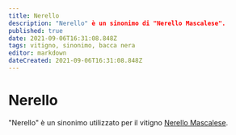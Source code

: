 ```yaml
---
title: Nerello
description: "Nerello" è un sinonimo di "Nerello Mascalese".
published: true
date: 2021-09-06T16:31:08.848Z
tags: vitigno, sinonimo, bacca nera
editor: markdown
dateCreated: 2021-09-06T16:31:08.848Z
---
```


# Nerello

"Nerello" è un sinonimo utilizzato per il vitigno [Nerello Mascalese](/vitigni/Italia/bacca-nera/nerello-mascalese).